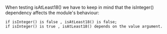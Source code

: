 When testing isAtLeast18() we have to keep in mind that the isInteger() dependency affects the module's behaviour:

    if isInteger() is false , isAtLeast18() is false;
    if isInteger() is true , isAtLeast18() depends on the value argument.

